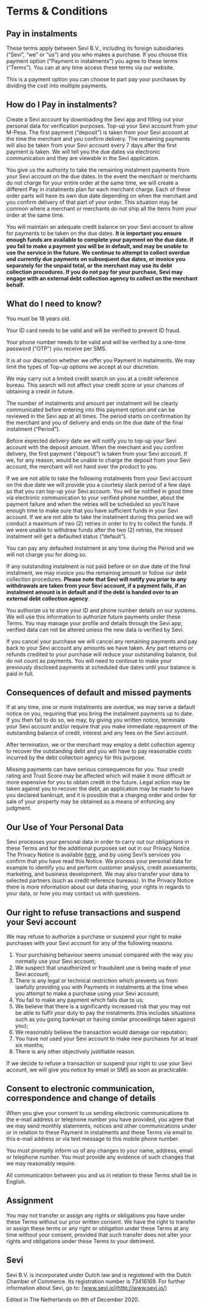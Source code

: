 # Terms & Conditions


## Pay in instalments


These terms apply between Sevi B.V., including its foreign subsidiaries (“Sevi”, “we” or “us”) and you who makes a purchase. If you choose this payment option (“Payment in instalments”) you agree to these terms (“Terms”). You can at any time access these terms via our website.

This is a payment option you can choose to part pay your purchases by dividing the cost into multiple payments.

How do I Pay in instalments?
----------------------------

Create a Sevi account by downloading the Sevi app and filling out your personal data for verification purposes. Top-up your Sevi account from your M-Pesa. The first payment (“deposit”) is taken from your Sevi account at the time the merchant and you confirm delivery. The remaining payments will also be taken from your Sevi account every 7 days after the first payment is taken. We will tell you the due dates via electronic communication and they are viewable in the Sevi application.

You give us the authority to take the remaining instalment payments from your Sevi account on the due dates. In the event the merchant or merchants do not charge for your entire order at the same time, we will create a different Pay in instalments plan for each merchant charge. Each of these order parts will have its own due date depending on when the merchant and you confirm delivery of that part of your order. This situation may be common where a merchant or merchants do not ship all the items from your order at the same time.

You will maintain an adequate credit balance on your Sevi account to allow for payments to be taken on the due dates. **It is important you ensure enough funds are available to complete your payment on the due date. If you fail to make a payment you will be in default, and may be unable to use the service in the future. We continue to attempt to collect overdue and currently due payments on subsequent due dates, or invoice you separately for the unpaid total, or the merchant may use its debt collection procedures. If you do not pay for your purchase, Sevi may engage with an external debt collection agency to collect on the merchant behalf.**  

What do I need to know?
-----------------------

You must be 18 years old.

Your ID card needs to be valid and will be verified to prevent ID fraud.

Your phone number needs to be valid and will be verified by a one-time password (“OTP”) you receive per SMS.

It is at our discretion whether we offer you Payment in instalments. We may limit the types of Top-up options we accept at our discretion.

We may carry out a limited credit search on you at a credit reference bureau. This search will not affect your credit score or your chances of obtaining a credit in future.

The number of instalments and amount per instalment will be clearly communicated before entering into this payment option and can be reviewed in the Sevi app at all times. The period starts on confirmation by the merchant and you of delivery and ends on the due date of the final instalment (“Period”).

Before expected delivery date we will notify you to top-up your Sevi account with the deposit amount. When the merchant and you confirm delivery, the first payment (“deposit”) is taken from your Sevi account. If we, for any reason, would be unable to charge the deposit from your Sevi account, the merchant will not hand over the product to you.

If we are not able to take the following instalments from your Sevi account on the due date we will provide you a courtesy slack period of a few days so that you can top-up your Sevi account. You will be notified in good time via electronic communication to your verified phone number, about the payment failure and when the retries will be scheduled so you’ll have enough time to make sure that you have sufficient funds in your Sevi account. If we are not able to take the instalment during this period we will conduct a maximum of two (2) retries in order to try to collect the funds. If we were unable to withdraw funds after the two (2) retries, the missed instalment will get a defaulted status (“default”).

You can pay any defaulted instalment at any time during the Period and we will not charge you for doing so.

If any outstanding instalment is not paid before or on due date of the final instalment, we may invoice you the remaining amount or follow our debt collection procedures. **Please note that Sevi will notify you prior to any withdrawals are taken from your Sevi account, if a payment fails, if an instalment amount is in default and if the debt is handed over to an external debt collection agency**.

You authorize us to store your ID and phone number details on our systems. We will use this information to authorize future payments under these Terms. You may manage your profile and details through the Sevi app, verified data can not be altered unless the new data is verified by Sevi.

If you cancel your purchase we will cancel any remaining payments and pay back to your Sevi account any amounts we have taken. Any part returns or refunds credited to your purchase will reduce your outstanding balance, but do not count as payments. You will need to continue to make your previously disclosed payments at scheduled due dates until your balance is paid in full.

Consequences of default and missed payments
-------------------------------------------

If at any time, one or more instalments are overdue, we may serve a default notice on you, requiring that you bring the instalment payments up to date. If you then fail to do so, we may, by giving you written notice, terminate your Sevi account and/or require that you make immediate repayment of the outstanding balance of credit, interest and any fees on the Sevi account.

After termination, we or the merchant may employ a debt collection agency to recover the outstanding debt and you will have to pay reasonable costs incurred by the debt collection agency for this purpose.

Missing payments can have serious consequences for you. Your credit rating and Trust Score may be affected which will make it more difficult or more expensive for you to obtain credit in the future.  Legal action may be taken against you to recover the debt, an application may be made to have you declared bankrupt, and it is possible that a charging order and order for sale of your property may be obtained as a means of enforcing any judgment.

Our Use of Your Personal Data
-----------------------------

Sevi processes your personal data in order to carry out our obligations in these Terms and for the additional purposes set out in our Privacy Notice. The Privacy Notice is available [here](https://www.sevi.io/privacy/), and by using Sevi’s services you confirm that you have read this Notice. We process your personal data for example to identify you and perform customer analysis, credit assessments, marketing, and business development. We may also transfer your data to selected partners (such as credit reference bureaus). In the Privacy Notice there is more information about our data sharing, your rights in regards to your data, or how you may contact us with questions.

Our right to refuse transactions and suspend your Sevi account
--------------------------------------------------------------

We may refuse to authorize a purchase or suspend your right to make purchases with your Sevi account for any of the following reasons 

1.  Your purchasing behaviour seems unusual compared with the way you normally use your Sevi account;
2.  We suspect that unauthorized or fraudulent use is being made of your Sevi account;
3.  There is any legal or technical restriction which prevents us from lawfully providing you with Payments in instalments at the time when you attempt to make a purchase using your Sevi account;
4.  You fail to make any payment which falls due to us;
5.  We believe that there is a significantly increased risk that you may not be able to fulfil your duty to pay the instalments (this includes situations such as you going bankrupt or having similar proceedings taken against you);
6.  We reasonably believe the transaction would damage our reputation;
7.  You have not used your Sevi account to make new purchases for at least six months;
8.  There is any other objectively justifiable reason.

If we decide to refuse a transaction or suspend your right to use your Sevi account, we will give you notice by email or SMS as soon as practicable.

Consent to electronic communication, correspondence and change of details
-------------------------------------------------------------------------

When you give your consent to us sending electronic communications to the e-mail address or telephone number you have provided, you agree that we may send monthly statements, notices and other communications under or in relation to these Payment in instalments and these Terms via email to this e-mail address or via text message to this mobile phone number.

You must promptly inform us of any changes to your name, address, email or telephone number.  You must provide any evidence of such changes that we may reasonably require.

All communication between you and us in relation to these Terms shall be in English.

Assignment 
-----------

You may not transfer or assign any rights or obligations you have under these Terms without our prior written consent. We have the right to transfer or assign these terms or any right or obligation under these Terms at any time without your consent, provided that such transfer does not alter your rights and obligations under these Terms to your detriment.

Sevi
----

Sevi B.V. is incorporated under Dutch law and is registered with the Dutch Chamber of Commerce. Its registration number is 73416169. For further information about Sevi, go to: [www.sevi.io](http://www.sevi.io/)

Edited in The Netherlands on 9th of December 2020.